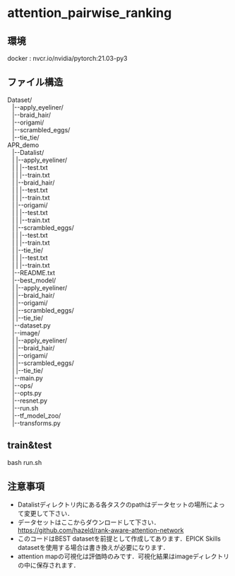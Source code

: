 # attention_pairwise_ranking
## 環境
docker : nvcr.io/nvidia/pytorch:21.03-py3


## ファイル構造  
Dataset/  
&ensp;    |--apply_eyeliner/  
&ensp;   |--braid_hair/  
&ensp;    |--origami/  
&ensp;    |--scrambled_eggs/  
&ensp;    |--tie_tie/  
APR_demo  
&ensp;    |--Datalist/  
&ensp;    |  |--apply_eyeliner/  
&ensp;    |  |  |--test.txt  
&ensp;    |  |  |--train.txt  
&ensp;    |  |--braid_hair/  
&ensp;    |  |  |--test.txt  
&ensp;    |  |  |--train.txt  
&ensp;    |  |--origami/  
&ensp;    |  |  |--test.txt  
&ensp;    |  |  |--train.txt  
&ensp;    |  |--scrambled_eggs/  
&ensp;    |  |  |--test.txt  
&ensp;    |  |  |--train.txt  
&ensp;    |  |--tie_tie/  
&ensp;    |  |  |--test.txt  
&ensp;    |  |  |--train.txt  
&ensp;    |--README.txt  
&ensp;    |--best_model/  
&ensp;    |  |--apply_eyeliner/  
&ensp;    |  |--braid_hair/  
&ensp;    |  |--origami/  
&ensp;    |  |--scrambled_eggs/  
&ensp;    |  |--tie_tie/  
&ensp;    |--dataset.py  
&ensp;    |--image/  
&ensp;    |  |--apply_eyeliner/  
&ensp;    |  |--braid_hair/  
&ensp;    |  |--origami/  
&ensp;    |  |--scrambled_eggs/  
&ensp;    |  |--tie_tie/  
&ensp;    |--main.py  
&ensp;    |--ops/  
&ensp;    |--opts.py  
&ensp;    |--resnet.py  
&ensp;    |--run.sh  
&ensp;    |--tf_model_zoo/  
&ensp;    |--transforms.py  

## train&test
bash run.sh 

## 注意事項
- Datalistディレクトリ内にある各タスクのpathはデータセットの場所によって変更して下さい．
- データセットはここからダウンロードして下さい．https://github.com/hazeld/rank-aware-attention-network
- このコードはBEST datasetを前提として作成してあります．EPICK Skills datasetを使用する場合は書き換えが必要になります．
- attention mapの可視化は評価時のみです．可視化結果はimageディレクトリの中に保存されます．
